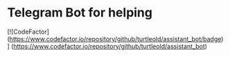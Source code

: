 # Telegram Bot for helping
[![CodeFactor]
(https://www.codefactor.io/repository/github/turtleold/assistant_bot/badge)]
(https://www.codefactor.io/repository/github/turtleold/assistant_bot)
